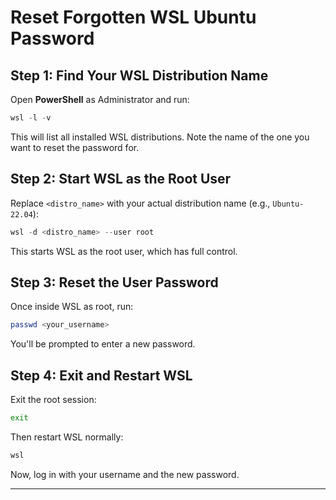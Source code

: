 # Reset Forgotten WSL Ubuntu Password

## Step 1: Find Your WSL Distribution Name
Open **PowerShell** as Administrator and run:

```powershell
wsl -l -v
```

This will list all installed WSL distributions. Note the name of the one you want to reset the password for.

## Step 2: Start WSL as the Root User
Replace `<distro_name>` with your actual distribution name (e.g., `Ubuntu-22.04`):

```powershell
wsl -d <distro_name> --user root
```

This starts WSL as the root user, which has full control.

## Step 3: Reset the User Password
Once inside WSL as root, run:

```bash
passwd <your_username>
```

You'll be prompted to enter a new password.

## Step 4: Exit and Restart WSL
Exit the root session:

```bash
exit
```

Then restart WSL normally:

```powershell
wsl
```

Now, log in with your username and the new password.

---

